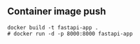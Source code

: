 ## Container image push

```shell
docker build -t fastapi-app .
# docker run -d -p 8000:8000 fastapi-app
```
